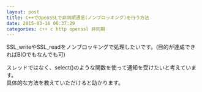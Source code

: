 ```yaml
---
layout: post
title: C++でOpenSSLで非同期通信(ノンブロッキング)を行う方法
date: 2015-03-16 06:37:29
categories: c++ c http openssl 非同期
---
```

<p>SSL_writeやSSL_readをノンブロッキングで処理したいです。(目的が達成できればBIOでもなんでも可)</p>

<p>スレッドではなく、select()のような関数を使って通知を受けたいと考えています。<br>
具体的な方法を教えていただけると助かります。</p>
